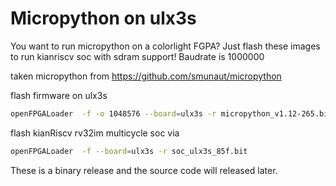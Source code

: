 Micropython on ulx3s
================================
You want to run micropython on a colorlight FGPA?
Just flash these images to run kianriscv soc with sdram support!
Baudrate is 1000000

taken micropython from https://github.com/smunaut/micropython

flash firmware on ulx3s
```bash
openFPGALoader  -f -o 1048576 --board=ulx3s -r micropython_v1.12-265.bin
```

flash kianRiscv rv32im multicycle soc via
```bash
openFPGALoader  -f --board=ulx3s -r soc_ulx3s_85f.bit
```
These is a binary release and the source code will released later.
